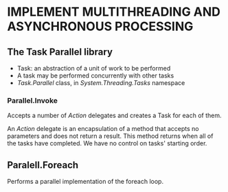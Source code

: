 # IMPLEMENT MULTITHREADING AND ASYNCHRONOUS PROCESSING
## The Task Parallel library
+ Task: an abstraction of a unit of work to be performed
+ A task may be performed concurrently with other tasks
+ *Task.Parallel* class, in *System.Threading.Tasks* namespace
### Parallel.Invoke
Accepts a number of *Action* delegates and creates a Task for each of them.

An *Action* delegate is an encapsulation of a method that accepts no parameters and does not return a result.
This method returns when all of the tasks have completed. We have no control on tasks' starting order.
## Paralell.Foreach
Performs a parallel implementation of the foreach loop.